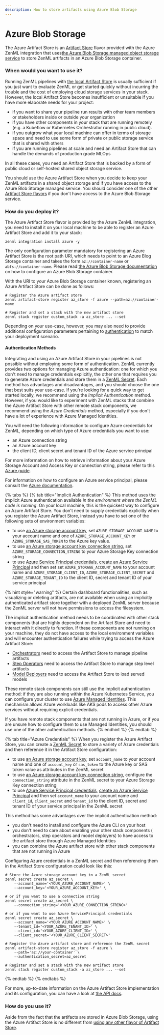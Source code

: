 ```yaml
---
description: How to store artifacts using Azure Blob Storage
---
```


# Azure Blob Storage

The Azure Artifact Store is an [Artifact Store](./) flavor provided with the
Azure ZenML integration that
uses[the Azure Blob Storage managed object storage service](https://azure.microsoft.com/en-us/services/storage/blobs/)
to store ZenML artifacts in an Azure Blob Storage container.

### When would you want to use it?

Running ZenML pipelines with [the local Artifact Store](local.md) is usually
sufficient if you just want to evaluate ZenML or get started quickly without
incurring the trouble and the cost of employing cloud storage services in your
stack. However, the local Artifact Store becomes insufficient or unsuitable if
you have more elaborate needs for your project:

* if you want to share your pipeline run results with other team members or
  stakeholders inside or outside your organization
* if you have other components in your stack that are running remotely (e.g. a
  Kubeflow or Kubernetes Orchestrator running in public cloud).
* if you outgrow what your local machine can offer in terms of storage space and
  need to use some form of private or public storage service that is shared with
  others
* if you are running pipelines at scale and need an Artifact Store that can
  handle the demands of production grade MLOps

In all these cases, you need an Artifact Store that is backed by a form of
public cloud or self-hosted shared object storage service.

You should use the Azure Artifact Store when you decide to keep your ZenML
artifacts in a shared object storage and if you have access to the Azure Blob
Storage managed service. You should consider one of the
other [Artifact Store flavors](./#artifact-store-flavors) if you don't have
access to the Azure Blob Storage service.

### How do you deploy it?

The Azure Artifact Store flavor is provided by the Azure ZenML integration, you
need to install it on your local machine to be able to register an Azure
Artifact Store and add it to your stack:

```shell
zenml integration install azure -y
```

The only configuration parameter mandatory for registering an Azure Artifact
Store is the root path URI, which needs to point to an Azure Blog Storage
container and takes the form `az://container-name` or `abfs://container-name`.
Please
read [the Azure Blob Storage documentation](https://docs.microsoft.com/en-us/azure/storage/blobs/storage-quickstart-blobs-portal)
on how to configure an Azure Blob Storage container.

With the URI to your Azure Blob Storage container known, registering an Azure
Artifact Store can be done as follows:

```shell
# Register the Azure artifact store
zenml artifact-store register az_store -f azure --path=az://container-name

# Register and set a stack with the new artifact store
zenml stack register custom_stack -a az_store ... --set
```

Depending on your use-case, however, you may also need to provide additional
configuration parameters pertaining
to [authentication](azure.md#authentication-methods) to match your deployment
scenario.

#### Authentication Methods

Integrating and using an Azure Artifact Store in your pipelines is not possible
without employing some form of authentication. ZenML currently provides two
options for managing Azure authentication: one for which you don't need to
manage credentials explicitly, the other one that requires you to generate Azure
credentials and store them in
a [ZenML Secret](../../../../old\_book/starter-guide/production-fundamentals/secrets-management.md).
Each method has advantages and disadvantages, and you should choose the one that
best suits your use-case. If you're looking for a quick way to get started
locally, we recommend using the _Implicit Authentication_ method. However, if
you would like to experiment with ZenML stacks that combine the Azure Artifact
Store with other remote stack components, we recommend using the _Azure
Credentials_ method, especially if you don't have a lot of experience with Azure
Managed Identities.

You will need the following information to configure Azure credentials for
ZenML, depending on which type of Azure credentials you want to use:

* an Azure connection string
* an Azure account key
* the client ID, client secret and tenant ID of the Azure service principal

For more information on how to retrieve information about your Azure Storage
Account and Access Key or connection string, please refer to
this [Azure guide](https://docs.microsoft.com/en-us/azure/storage/blobs/storage-quickstart-blobs-python?tabs=environment-variable-windows#copy-your-credentials-from-the-azure-portal).

For information on how to configure an Azure service principal, please consult
the [Azure documentation](https://docs.microsoft.com/en-us/azure/active-directory/develop/howto-create-service-principal-portal).

{% tabs %}
{% tab title="Implicit Authentication" %}
This method uses the implicit Azure authentication available _in the environment
where the ZenML code is running_. On your local machine, this is the quickest
way to configure an Azure Artifact Store. You don't need to supply credentials
explicitly when you register the Azure Artifact Store, instead you have to set
one of the following sets of environment variables:

* to
  use [an Azure storage account key](https://learn.microsoft.com/en-us/azure/storage/common/storage-account-keys-manage),
  set `AZURE_STORAGE_ACCOUNT_NAME` to your account name and one
  of `AZURE_STORAGE_ACCOUNT_KEY` or `AZURE_STORAGE_SAS_TOKEN` to the Azure key
  value.
* to
  use [an Azure storage account key connection string](https://learn.microsoft.com/en-us/azure/storage/common/storage-account-keys-manage),
  set `AZURE_STORAGE_CONNECTION_STRING` to your Azure Storage Key connection
  string
* to
  use [Azure Service Principal credentials](https://learn.microsoft.com/en-us/azure/active-directory/develop/app-objects-and-service-principals), [create an Azure Service Principal](https://learn.microsoft.com/en-us/azure/active-directory/develop/howto-create-service-principal-portal)
  and then set set `AZURE_STORAGE_ACCOUNT_NAME` to your account name
  and `AZURE_STORAGE_CLIENT_ID`, `AZURE_STORAGE_CLIENT_SECRET`
  and `AZURE_STORAGE_TENANT_ID` to the client ID, secret and tenant ID of your
  service principal

{% hint style="warning" %}
Certain dashboard functionalities, such as visualizing or deleting artifacts, 
are not available when using an implicitly authenticated artifact store together
with a deployed ZenML server because the ZenML server will not have permissions
to access the filesystem.

The implicit authentication method needs to be coordinated with other stack
components that are highly dependent on the Artifact Store and need to interact
with it directly to function. If these components are not running on your
machine, they do not have access to the local environment variables and will
encounter authentication failures while trying to access the Azure Artifact
Store:

* [Orchestrators](../orchestrators/) need to access the Artifact Store to manage
  pipeline artifacts
* [Step Operators](../step-operators/) need to access the Artifact Store to
  manage step level artifacts
* [Model Deployers](../model-deployers/) need to access the Artifact Store to
  load served models

These remote stack components can still use the implicit authentication method:
if they are also running within the Azure Kubernetes Service, you can configure
your cluster to
use [Azure Managed Identities](https://docs.microsoft.com/en-us/azure/aks/use-managed-identity).
This mechanism allows Azure workloads like AKS pods to access other Azure
services without requiring explicit credentials.

If you have remote stack components that are not running in Azure, or if you are
unsure how to configure them to use Managed Identities, you should use one of
the other authentication methods.
{% endhint %}
{% endtab %}

{% tab title="Azure Credentials" %}
When you register the Azure Artifact Store, you can create
a [ZenML Secret](../../../../old\_book/starter-guide/production-fundamentals/secrets-management.md)
to store a variety of Azure credentials and then reference it in the Artifact
Store configuration:

* to
  use [an Azure storage account key](https://learn.microsoft.com/en-us/azure/storage/common/storage-account-keys-manage),
  set `account_name` to your account name and one of `account_key`
  or `sas_token` to the Azure key or SAS token value as attributes in the ZenML
  secret
* to
  use [an Azure storage account key connection string](https://learn.microsoft.com/en-us/azure/storage/common/storage-account-keys-manage),
  configure the `connection_string` attribute in the ZenML secret to your Azure
  Storage Key connection string
* to
  use [Azure Service Principal credentials](https://learn.microsoft.com/en-us/azure/active-directory/develop/app-objects-and-service-principals), [create an Azure Service Principal](https://learn.microsoft.com/en-us/azure/active-directory/develop/howto-create-service-principal-portal)
  and then set `account_name` to your account name
  and `client_id`, `client_secret` and `tenant_id` to the client ID, secret and
  tenant ID of your service principal in the ZenML secret

This method has some advantages over the implicit authentication method:

* you don't need to install and configure the Azure CLI on your host
* you don't need to care about enabling your other stack components (
  orchestrators, step operators and model deployers) to have access to the
  artifact store through Azure Managed Identities
* you can combine the Azure artifact store with other stack components that are
  not running in Azure

Configuring Azure credentials in a ZenML secret and then referencing them in the
Artifact Store configuration could look like this:

```shell
# Store the Azure storage account key in a ZenML secret
zenml secret create az_secret \
    --account_name='<YOUR_AZURE_ACCOUNT_NAME>' \
    --account_key='<YOUR_AZURE_ACCOUNT_KEY>' \

# or if you want to use a connection string
zenml secret create az_secret \
    --connection_string='<YOUR_AZURE_CONNECTION_STRING>'

# or if you want to use Azure ServicePrincipal credentials
zenml secret create az_secret \
    --account_name='<YOUR_AZURE_ACCOUNT_NAME>' \
    --tenant_id='<YOUR_AZURE_TENANT_ID>' \
    --client_id='<YOUR_AZURE_CLIENT_ID>' \
    --client_secret='<YOUR_AZURE_CLIENT_SECRET>'

# Register the Azure artifact store and reference the ZenML secret
zenml artifact-store register az_store -f azure \
    --path='az://your-container' \
    --authentication_secret=az_secret

# Register and set a stack with the new artifact store
zenml stack register custom_stack -a az_store ... --set
```

{% endtab %}
{% endtabs %}

For more, up-to-date information on the Azure Artifact Store implementation and
its configuration, you can have a look
at [the API docs](https://apidocs.zenml.io/latest/integration\_code\_docs/integrations-azure/#zenml.integrations.azure.artifact\_stores).

### How do you use it?

Aside from the fact that the artifacts are stored in Azure Blob Storage, using
the Azure Artifact Store is no different
from [using any other flavor of Artifact Store](./#how-to-use-it).
